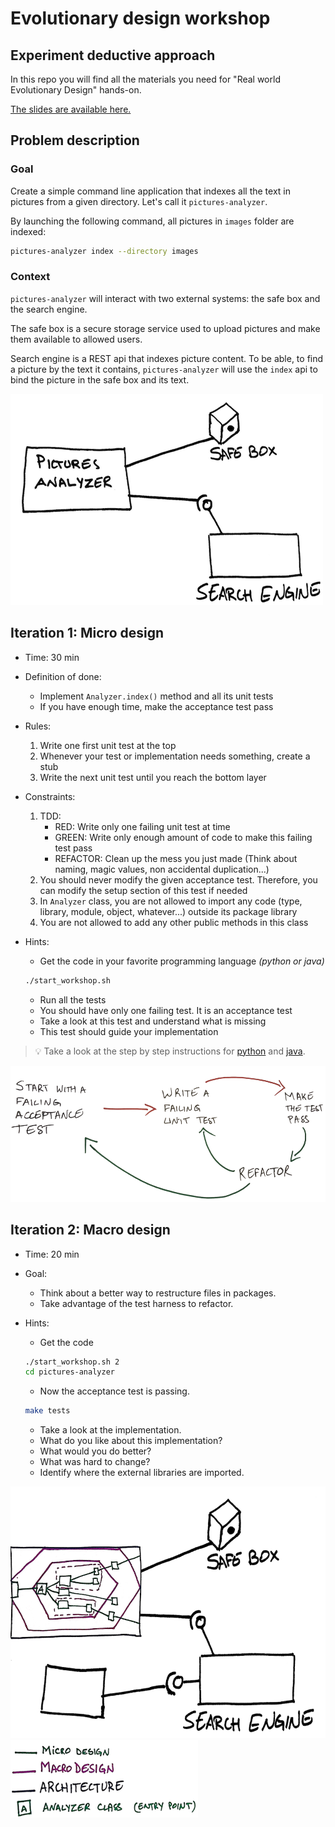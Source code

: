 # Evolutionary design workshop

## Experiment deductive approach

In this repo you will find all the materials you need for "Real world Evolutionary Design" hands-on.

[The slides are available here.](http://slides.com/wasselalazhar/real-world-evolutionary-design-with-python)

## Problem description

### Goal

Create a simple command line application that indexes all the text in pictures from a given directory.
Let's call it `pictures-analyzer`.

By launching the following command, all pictures in `images` folder are indexed:

```bash
pictures-analyzer index --directory images
```

### Context

`pictures-analyzer` will interact with two external systems: the safe box and the search engine.

The safe box is a secure storage service used to upload pictures and make them available to allowed users.

Search engine is a REST api that indexes picture content. To be able, to find a picture by the text it contains, `pictures-analyzer` will use the `index` api to bind the picture in the safe box and its text.

![problem illustration](illustrations/problem-description-small.png)

## Iteration 1: Micro design

* Time: 30 min
* Definition of done:
  * Implement `Analyzer.index()` method and all its unit tests
  * If you have enough time, make the acceptance test pass
* Rules:
  1. Write one first unit test at the top
  1. Whenever your test or implementation needs something, create a stub
  1. Write the next unit test until you reach the bottom layer
* Constraints:
    1. TDD:
        * RED: Write only one failing unit test at time
        * GREEN: Write only enough amount of code to make this failing test pass
        * REFACTOR: Clean up the mess you just made (Think about naming, magic values, non accidental duplication...)
    1. You should never modify the given acceptance test. Therefore, you can modify the setup section of this test if needed
    1. In `Analyzer` class, you are not allowed to import any code (type, library, module, object, whatever...) outside its package  library
    1. You are not allowed to add any other public methods in this class
* Hints:

  * Get the code in your favorite programming language _(python or java)_

  ```bash
  ./start_workshop.sh
  ```

  * Run all the tests
  * You should have only one failing test. It is an acceptance test
  * Take a look at this test and understand what is missing
  * This test should guide your implementation

> :bulb: Take a look at the step by step instructions for [python](python/step-by-step-python.md) and [java](java/step-by-step-java.md).

![double loop tdd](illustrations/double-loop-tdd-small.png)

## Iteration 2: Macro design

* Time: 20 min
* Goal:
  * Think about a better way to restructure files in packages.
  * Take advantage of the test harness to refactor.
* Hints:
  * Get the code

  ```bash
  ./start_workshop.sh 2
  cd pictures-analyzer
  ```

  * Now the acceptance test is passing.

  ```bash
  make tests
  ```

  * Take a look at the implementation.
  * What do you like about this implementation?
  * What would you do better?
  * What was hard to change?
  * Identify where the external libraries are imported.

![macro design](illustrations/macro-design-small.png)
![macro design caption](illustrations/macro-design-caption-small.png)
